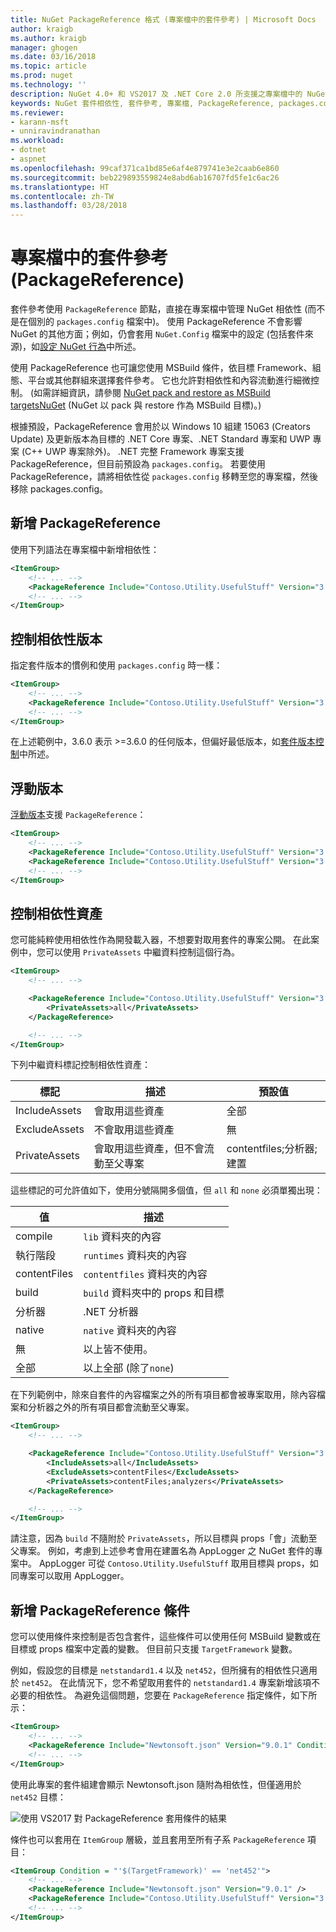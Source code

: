 ```yaml
---
title: NuGet PackageReference 格式 (專案檔中的套件參考) | Microsoft Docs
author: kraigb
ms.author: kraigb
manager: ghogen
ms.date: 03/16/2018
ms.topic: article
ms.prod: nuget
ms.technology: ''
description: NuGet 4.0+ 和 VS2017 及 .NET Core 2.0 所支援之專案檔中的 NuGet PackageReference 詳細資料
keywords: NuGet 套件相依性, 套件參考, 專案檔, PackageReference, packages.config, VS2017, Visual Studio 2017, NuGet 4, .NET Core 2.0
ms.reviewer:
- karann-msft
- unniravindranathan
ms.workload:
- dotnet
- aspnet
ms.openlocfilehash: 99caf371ca1bd85e6af4e879741e3e2caab6e860
ms.sourcegitcommit: beb229893559824e8abd6ab16707fd5fe1c6ac26
ms.translationtype: HT
ms.contentlocale: zh-TW
ms.lasthandoff: 03/28/2018
---
```

# <a name="package-references-packagereference-in-project-files"></a>專案檔中的套件參考 (PackageReference)

套件參考使用 `PackageReference` 節點，直接在專案檔中管理 NuGet 相依性 (而不是在個別的 `packages.config` 檔案中)。 使用 PackageReference 不會影響 NuGet 的其他方面；例如，仍會套用 `NuGet.Config` 檔案中的設定 (包括套件來源)，如[設定 NuGet 行為](configuring-nuget-behavior.md)中所述。

使用 PackageReference 也可讓您使用 MSBuild 條件，依目標 Framework、組態、平台或其他群組來選擇套件參考。 它也允許對相依性和內容流動進行細微控制。 (如需詳細資訊，請參閱 [NuGet pack and restore as MSBuild targetsNuGet](../reference/msbuild-targets.md) (NuGet 以 pack 與 restore 作為 MSBuild 目標)。)

根據預設，PackageReference 會用於以 Windows 10 組建 15063 (Creators Update) 及更新版本為目標的 .NET Core 專案、.NET Standard 專案和 UWP 專案 (C++ UWP 專案除外)。 .NET 完整 Framework 專案支援 PackageReference，但目前預設為 `packages.config`。 若要使用 PackageReference，請將相依性從 `packages.config` 移轉至您的專案檔，然後移除 packages.config。

## <a name="adding-a-packagereference"></a>新增 PackageReference

使用下列語法在專案檔中新增相依性：

```xml
<ItemGroup>
    <!-- ... -->
    <PackageReference Include="Contoso.Utility.UsefulStuff" Version="3.6.0" />
    <!-- ... -->
</ItemGroup>
```

## <a name="controlling-dependency-version"></a>控制相依性版本

指定套件版本的慣例和使用 `packages.config` 時一樣：

```xml
<ItemGroup>
    <!-- ... -->
    <PackageReference Include="Contoso.Utility.UsefulStuff" Version="3.6.0" />
    <!-- ... -->
</ItemGroup>
```

在上述範例中，3.6.0 表示 >=3.6.0 的任何版本，但偏好最低版本，如[套件版本控制](../reference/package-versioning.md#version-ranges-and-wildcards)中所述。

## <a name="floating-versions"></a>浮動版本

[浮動版本](../consume-packages/dependency-resolution.md#floating-versions)支援 `PackageReference`：

```xml
<ItemGroup>
    <!-- ... -->
    <PackageReference Include="Contoso.Utility.UsefulStuff" Version="3.6.*" />
    <PackageReference Include="Contoso.Utility.UsefulStuff" Version="3.6.0-beta*" />
    <!-- ... -->
</ItemGroup>
```

## <a name="controlling-dependency-assets"></a>控制相依性資產

您可能純粹使用相依性作為開發載入器，不想要對取用套件的專案公開。 在此案例中，您可以使用 `PrivateAssets` 中繼資料控制這個行為。

```xml
<ItemGroup>
    <!-- ... -->

    <PackageReference Include="Contoso.Utility.UsefulStuff" Version="3.6.0">
        <PrivateAssets>all</PrivateAssets>
    </PackageReference>

    <!-- ... -->
</ItemGroup>
```

下列中繼資料標記控制相依性資產：

| 標記 | 描述 | 預設值 |
| --- | --- | --- |
| IncludeAssets | 會取用這些資產 | 全部 |
| ExcludeAssets | 不會取用這些資產 | 無 |
| PrivateAssets | 會取用這些資產，但不會流動至父專案 | contentfiles;分析器;建置 |

這些標記的可允許值如下，使用分號隔開多個值，但 `all` 和 `none` 必須單獨出現：

| 值 | 描述 |
| --- | ---
| compile | `lib` 資料夾的內容 |
| 執行階段 | `runtimes` 資料夾的內容 |
| contentFiles | `contentfiles` 資料夾的內容 |
| build | `build` 資料夾中的 props 和目標 |
| 分析器 | .NET 分析器 |
| native | `native` 資料夾的內容 |
| 無 | 以上皆不使用。 |
| 全部 | 以上全部 (除了`none`) |

在下列範例中，除來自套件的內容檔案之外的所有項目都會被專案取用，除內容檔案和分析器之外的所有項目都會流動至父專案。

```xml
<ItemGroup>
    <!-- ... -->

    <PackageReference Include="Contoso.Utility.UsefulStuff" Version="3.6.0">
        <IncludeAssets>all</IncludeAssets>
        <ExcludeAssets>contentFiles</ExcludeAssets>
        <PrivateAssets>contentFiles;analyzers</PrivateAssets>
    </PackageReference>

    <!-- ... -->
</ItemGroup>
```

請注意，因為 `build` 不隨附於 `PrivateAssets`，所以目標與 props「會」流動至父專案。 例如，考慮到上述參考會用在建置名為 AppLogger 之 NuGet 套件的專案中。 AppLogger 可從 `Contoso.Utility.UsefulStuff` 取用目標與 props，如同專案可以取用 AppLogger。

## <a name="adding-a-packagereference-condition"></a>新增 PackageReference 條件

您可以使用條件來控制是否包含套件，這些條件可以使用任何 MSBuild 變數或在目標或 props 檔案中定義的變數。 但目前只支援 `TargetFramework` 變數。

例如，假設您的目標是 `netstandard1.4` 以及 `net452`，但所擁有的相依性只適用於 `net452`。 在此情況下，您不希望取用套件的 `netstandard1.4` 專案新增該項不必要的相依性。 為避免這個問題，您要在 `PackageReference` 指定條件，如下所示：

```xml
<ItemGroup>
    <!-- ... -->
    <PackageReference Include="Newtonsoft.json" Version="9.0.1" Condition="'$(TargetFramework)' == 'net452'" />
    <!-- ... -->
</ItemGroup>
```

使用此專案的套件組建會顯示 Newtonsoft.json 隨附為相依性，但僅適用於 `net452` 目標：

![使用 VS2017 對 PackageReference 套用條件的結果](media/PackageReference-Condition.png)

條件也可以套用在 `ItemGroup` 層級，並且套用至所有子系 `PackageReference` 項目：

```xml
<ItemGroup Condition = "'$(TargetFramework)' == 'net452'">
    <!-- ... -->
    <PackageReference Include="Newtonsoft.json" Version="9.0.1" />
    <PackageReference Include="Contoso.Utility.UsefulStuff" Version="3.6.0" />
    <!-- ... -->
</ItemGroup>
```
